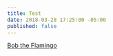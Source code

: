 ```yaml
---
title: Test
date: 2018-03-28 17:25:00 -05:00
published: false
---
```


[Bob the Flamingo](https://www.nationalgeographic.com/photography/proof/2018/march/birds-animals-flamingos-curacao/)